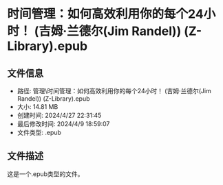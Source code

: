 ﻿# 时间管理：如何高效利用你的每个24小时！ (吉姆·兰德尔(Jim Randel)) (Z-Library).epub

## 文件信息
- 路径: 管理\时间管理：如何高效利用你的每个24小时！ (吉姆·兰德尔(Jim Randel)) (Z-Library).epub
- 大小: 14.81 MB
- 创建时间: 2024/4/27 22:31:45
- 最后修改时间: 2024/4/9 18:59:07
- 文件类型: .epub

## 文件描述
这是一个.epub类型的文件。

